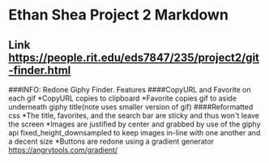 # Ethan Shea Project 2 Markdown

## Link https://people.rit.edu/eds7847/235/project2/git-finder.html

###INFO:
Redone Giphy Finder.
Features
####CopyURL and Favorite on each gif
*CopyURL copies to clipboard
*Favorite copies gif to aside underneath giphy title(note uses smaller version of gif)
####Reformatted css
*The title, favorites, and the search bar are sticky and thus won't leave the screen
*Images are justified by center and grabbed by use of the giphy api fixed_height_downsampled to keep images in-line with one another and a decent size
*Buttons are redone using a gradient generator https://angrytools.com/gradient/
